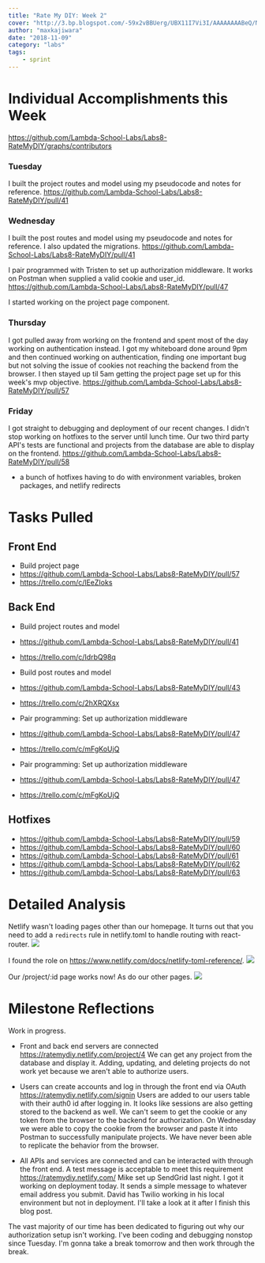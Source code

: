 ```yaml
---
title: "Rate My DIY: Week 2"
cover: "http://3.bp.blogspot.com/-59x2vBBUerg/UBX11I7Vi3I/AAAAAAAABeQ/NTRZT_FngGE/s1600/51FQq0NRFVL.jpeg"
author: "maxkajiwara"
date: "2018-11-09"
category: "labs"
tags:
    - sprint
---
```

# Individual Accomplishments this Week

https://github.com/Lambda-School-Labs/Labs8-RateMyDIY/graphs/contributors

### Tuesday
I built the project routes and model using my pseudocode and notes for reference.
https://github.com/Lambda-School-Labs/Labs8-RateMyDIY/pull/41

### Wednesday
I built the post routes and model using my pseudocode and notes for reference. I also updated the migrations.
https://github.com/Lambda-School-Labs/Labs8-RateMyDIY/pull/41

I pair programmed with Tristen to set up authorization middleware. It works on Postman when supplied a valid cookie and user_id.
https://github.com/Lambda-School-Labs/Labs8-RateMyDIY/pull/47

I started working on the project page component.

### Thursday
I got pulled away from working on the frontend and spent most of the day working on authentication instead. I got my whiteboard done around 9pm and then continued working on authentication, finding one important bug but not solving the issue of cookies not reaching the backend from the browser. I then stayed up til 5am getting the project page set up for this week's mvp objective.
https://github.com/Lambda-School-Labs/Labs8-RateMyDIY/pull/57

### Friday
I got straight to debugging and deployment of our recent changes. I didn't stop working on hotfixes to the server until lunch time. Our two third party API's tests are functional and projects from the database are able to display on the frontend.
https://github.com/Lambda-School-Labs/Labs8-RateMyDIY/pull/58
+ a bunch of hotfixes having to do with environment variables, broken packages, and netlify redirects

# Tasks Pulled

## Front End
- Build project page
 - https://github.com/Lambda-School-Labs/Labs8-RateMyDIY/pull/57
 - https://trello.com/c/lEeZIoks

## Back End
- Build project routes and model
 - https://github.com/Lambda-School-Labs/Labs8-RateMyDIY/pull/41
 - https://trello.com/c/IdrbQ98q


- Build post routes and model
 - https://github.com/Lambda-School-Labs/Labs8-RateMyDIY/pull/43
 - https://trello.com/c/2hXRQXsx


- Pair programming: Set up authorization middleware
 - https://github.com/Lambda-School-Labs/Labs8-RateMyDIY/pull/47
 - https://trello.com/c/mFgKoUjQ

 - Pair programming: Set up authorization middleware
 - https://github.com/Lambda-School-Labs/Labs8-RateMyDIY/pull/47
 - https://trello.com/c/mFgKoUjQ


## Hotfixes
- https://github.com/Lambda-School-Labs/Labs8-RateMyDIY/pull/59
- https://github.com/Lambda-School-Labs/Labs8-RateMyDIY/pull/60
- https://github.com/Lambda-School-Labs/Labs8-RateMyDIY/pull/61
- https://github.com/Lambda-School-Labs/Labs8-RateMyDIY/pull/62
- https://github.com/Lambda-School-Labs/Labs8-RateMyDIY/pull/63

# Detailed Analysis
Netlify wasn't loading pages other than our homepage. It turns out that you need to add a `redirects` rule in netlify.toml to handle routing with react-router.
![](https://i.imgur.com/mwPTgBI.png)


I found the role on https://www.netlify.com/docs/netlify-toml-reference/.
![](https://i.imgur.com/mPqVguI.png)


Our /project/:id page works now! As do our other pages.
![](https://i.imgur.com/OHaHdlt.png)

# Milestone Reflections
Work in progress.

- Front and back end servers are connected
    https://ratemydiy.netlify.com/project/4
    We can get any project from the database and display it. Adding, updating, and deleting projects do not work yet because we aren't able to authorize users.

- Users can create accounts and log in through the front end via OAuth
    https://ratemydiy.netlify.com/signin
    Users are added to our users table with their auth0 id after logging in. It looks like sessions are also getting stored to the backend as well. We can't seem to get the cookie or any token from the browser to the backend for authorization.
    On Wednesday we were able to copy the cookie from the browser and paste it into Postman to successfully manipulate projects. We have never been able to replicate the behavior from the browser.

- All APIs and services are connected and can be interacted with through the front end. A test message is acceptable to meet this requirement
    https://ratemydiy.netlify.com/
    Mike set up SendGrid last night. I got it working on deployment today. It sends a simple message to whatever email address you submit.
    David has Twilio working in his local environment but not in deployment. I'll take a look at it after I finish this blog post.

The vast majority of our time has been dedicated to figuring out why our authorization setup isn't working. I've been coding and debugging nonstop since Tuesday. I'm gonna take a break tomorrow and then work through the break.